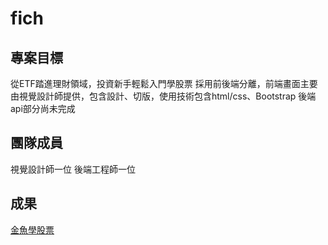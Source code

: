 # fich

## 專案目標
從ETF踏進理財領域，投資新手輕鬆入門學股票
採用前後端分離，前端畫面主要由視覺設計師提供，包含設計、切版，使用技術包含html/css、Bootstrap
後端api部分尚未完成
## 團隊成員
視覺設計師一位
後端工程師一位
## 成果
[金魚學股票](https://fich-web.herokuapp.com/index)
